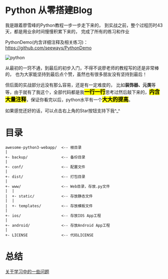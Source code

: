 # Python 从零搭建Blog
我是跟着廖雪峰的Python教程一步一步走下来的，
到实战之前，整个过程历时43天，都是用业余时间慢慢积累下来的，
完成了所有的练习和作业

PythonDemo(内含详细注释及相关练习)：  
https://github.com/seeways/PythonDemo

 
![python](http://www.liaoxuefeng.com/files/attachments/00138676512923004999ceca5614eb2afc5c0efdd2e4640000/0)

从最初的一窍不通，到最后的初步入门，不得不说廖老师的教程写的还是非常棒的，
也为大家能坚持到最后点个赞，虽然也有很多朋友没有坚持到最后！

但后面的实战部分远没有那么容易，还是有一定难度的，
比如**装饰器、元类**等等，由于就有了我这个，全部代码都是我<big><mark>**一行一行**</mark></big>思考过然后敲下来的，<big><mark>**内含大量注释**</mark></big>，保证你看完以后，python水平有一个<big><mark>**大大的提高**</mark></big>。

如果感觉还好的话，可以点击右上角的Star按钮支持下我^_^

# 目录
```
awesome-python3-webapp/  <-- 根目录
|
+- backup/               <-- 备份目录
|
+- conf/                 <-- 配置文件
|
+- dist/                 <-- 打包目录
|
+- www/                  <-- Web目录，存放.py文件
|  |
|  +- static/            <-- 存放静态文件
|  |
|  +- templates/         <-- 存放模板文件
|
+- ios/                  <-- 存放IOS App工程
|
+- android/              <-- 存放Android App工程
|
+- LICENSE               <-- 代码LICENSE
```


# 总结
[关于学习中的一些问题](http://blog.csdn.net/lftaoyuan/article/details/71078639)

